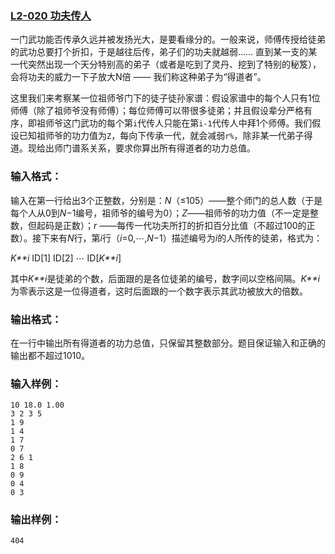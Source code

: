 ### [**L2-020 功夫传人**](https://pintia.cn/problem-sets/994805046380707840/problems/994805059118809088)



一门武功能否传承久远并被发扬光大，是要看缘分的。一般来说，师傅传授给徒弟的武功总要打个折扣，于是越往后传，弟子们的功夫就越弱…… 直到某一支的某一代突然出现一个天分特别高的弟子（或者是吃到了灵丹、挖到了特别的秘笈），会将功夫的威力一下子放大N倍 —— 我们称这种弟子为“得道者”。

这里我们来考察某一位祖师爷门下的徒子徒孙家谱：假设家谱中的每个人只有1位师傅（除了祖师爷没有师傅）；每位师傅可以带很多徒弟；并且假设辈分严格有序，即祖师爷这门武功的每个第`i`代传人只能在第`i-1`代传人中拜1个师傅。我们假设已知祖师爷的功力值为`Z`，每向下传承一代，就会减弱`r%`，除非某一代弟子得道。现给出师门谱系关系，要求你算出所有得道者的功力总值。

### 输入格式：

输入在第一行给出3个正整数，分别是：*N*（≤105）——整个师门的总人数（于是每个人从0到*N*−1编号，祖师爷的编号为0）；*Z*——祖师爷的功力值（不一定是整数，但起码是正数）；*r* ——每传一代功夫所打的折扣百分比值（不超过100的正数）。接下来有*N*行，第*i*行（*i*=0,⋯,*N*−1）描述编号为*i*的人所传的徒弟，格式为：

*K**i* ID[1] ID[2] ⋯ ID[*K**i*]

其中*K**i*是徒弟的个数，后面跟的是各位徒弟的编号，数字间以空格间隔。*K**i*为零表示这是一位得道者，这时后面跟的一个数字表示其武功被放大的倍数。

### 输出格式：

在一行中输出所有得道者的功力总值，只保留其整数部分。题目保证输入和正确的输出都不超过1010。

### 输入样例：

```in
10 18.0 1.00
3 2 3 5
1 9
1 4
1 7
0 7
2 6 1
1 8
0 9
0 4
0 3
```

### 输出样例：

```out
404
```



```cpp

```

